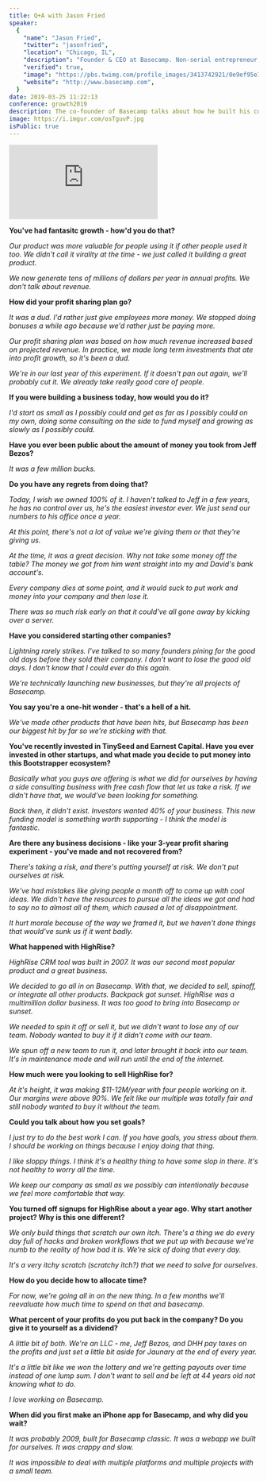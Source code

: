 ```yaml
---
title: Q+A with Jason Fried
speaker:
  {
    "name": "Jason Fried",
    "twitter": "jasonfried",
    "location": "Chicago, IL",
    "description": "Founder & CEO at Basecamp. Non-serial entrepreneur. Co-author of Getting Real, REWORK, Remote, and “It Doesn’t Have to Be Crazy at Work”.",
    "verified": true,
    "image": "https://pbs.twimg.com/profile_images/3413742921/0e9ef95e76c4a965b9b177fa2267d6c1.png",
    "website": "http://www.basecamp.com",
  }
date: 2019-03-25 11:22:13
conference: growth2019
description: The co-founder of Basecamp talks about how he built his company to millions in profit per year.
image: https://i.imgur.com/osTguvP.jpg
isPublic: true
---
```


<div class="iframe-wrapper"><iframe class="responsive-iframe" src="https://www.facebook.com/plugins/video.php?href=https%3A%2F%2Fwww.facebook.com%2Fcgenco%2Fvideos%2F10156552757924221%2F&show_text=0&width=560" scrolling="no" frameborder="0" allowTransparency="true" allowFullScreen="true" ></iframe></div>

**You've had fantasitc growth - how'd you do that?**

_Our product was more valuable for people using it if other people used it too. We didn't call it virality at the time - we just called it building a great product._

_We now generate tens of millions of dollars per year in annual profits. We don't talk about revenue._

**How did your profit sharing plan go?**

_It was a dud. I'd rather just give employees more money. We stopped doing bonuses a while ago because we'd rather just be paying more._

_Our profit sharing plan was based on how much revenue increased based on projected revenue. In practice, we made long term investments that ate into profit growth, so it's been a dud._

_We're in our last year of this experiment. If it doesn't pan out again, we'll probably cut it. We already take really good care of people._

**If you were building a business today, how would you do it?**

_I'd start as small as I possibly could and get as far as I possibly could on my own, doing some consulting on the side to fund myself and growing as slowly as I possibly could._

**Have you ever been public about the amount of money you took from Jeff Bezos?**

_It was a few million bucks._

**Do you have any regrets from doing that?**

_Today, I wish we owned 100% of it. I haven't talked to Jeff in a few years, he has no control over us, he's the easiest investor ever. We just send our numbers to his office once a year._

_At this point, there's not a lot of value we're giving them or that they're giving us._

_At the time, it was a great decision. Why not take some money off the table? The money we got from him went straight into my and David's bank account's._

_Every company dies at some point, and it would suck to put work and money into your company and then lose it._

_There was so much risk early on that it could've all gone away by kicking over a server._

**Have you considered starting other companies?**

_Lightning rarely strikes. I've talked to so many founders pining for the good old days before they sold their company. I don't want to lose the good old days. I don't know that I could ever do this again._

_We're technically launching new businesses, but they're all projects of Basecamp._

**You say you're a one-hit wonder - that's a hell of a hit.**

_We've made other products that have been hits, but Basecamp has been our biggest hit by far so we're sticking with that._

**You've recently invested in TinySeed and Earnest Capital. Have you ever invested in other startups, and what made you decide to put money into this Bootstrapper ecosystem?**

_Basically what you guys are offering is what we did for ourselves by having a side consulting business with free cash flow that let us take a risk. If we didn't have that, we would've been looking for something._

_Back then, it didn't exist. Investors wanted 40% of your business. This new funding model is something worth supporting - I think the model is fantastic._

**Are there any business decisions - like your 3-year profit sharing experiment - you've made and not recovered from?**

_There's taking a risk, and there's putting yourself at risk. We don't put ourselves at risk._

_We've had mistakes like giving people a month off to come up with cool ideas. We didn't have the resources to pursue all the ideas we got and had to say no to almost all of them, which caused a lot of disappointment._

_It hurt morale because of the way we framed it, but we haven't done things that would've sunk us if it went badly._

**What happened with HighRise?**

_HighRise CRM tool was built in 2007. It was our second most popular product and a great business._

_We decided to go all in on Basecamp. With that, we decided to sell, spinoff, or integrate all other products. Backpack got sunset. HighRise was a multimillion dollar business. It was too good to bring into Basecamp or sunset._

_We needed to spin it off or sell it, but we didn't want to lose any of our team. Nobody wanted to buy it if it didn't come with our team._

_We spun off a new team to run it, and later brought it back into our team. It's in maintenance mode and will run until the end of the internet._

**How much were you looking to sell HighRise for?**

_At it's height, it was making \$11-12M/year with four people working on it. Our margins were above 90%. We felt like our multiple was totally fair and still nobody wanted to buy it without the team._

**Could you talk about how you set goals?**

_I just try to do the best work I can. If you have goals, you stress about them. I should be working on things because I enjoy doing that thing._

_I like sloppy things. I think it's a healthy thing to have some slop in there. It's not healthy to worry all the time._

_We keep our company as small as we possibly can intentionally because we feel more comfortable that way._

**You turned off signups for HighRise about a year ago. Why start another project? Why is this one different?**

_We only build things that scratch our own itch. There's a thing we do every day full of hacks and broken workflows that we put up with because we're numb to the reality of how bad it is. We're sick of doing that every day._

_It's a very itchy scratch (scratchy itch?) that we need to solve for ourselves._

**How do you decide how to allocate time?**

_For now, we're going all in on the new thing. In a few months we'll reevaluate how much time to spend on that and basecamp._

**What percent of your profits do you put back in the company? Do you give it to yourself as a dividend?**

_A little bit of both. We're an LLC - me, Jeff Bezos, and DHH pay taxes on the profits and just set a little bit aside for Jaunary at the end of every year._

_It's a little bit like we won the lottery and we're getting payouts over time instead of one lump sum. I don't want to sell and be left at 44 years old not knowing what to do._

_I love working on Basecamp._

**When did you first make an iPhone app for Basecamp, and why did you wait?**

_It was probably 2009, built for Basecamp classic. It was a webapp we built for ourselves. It was crappy and slow._

_It was impossible to deal with multiple platforms and multiple projects with a small team._

